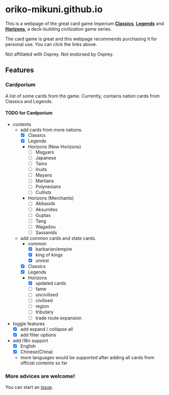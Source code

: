 # oriko-mikuni.github.io

This is a webpage of the great card game Imperium
**[Classics](https://www.ospreypublishing.com/uk/imperium-classics-9781472844743/)**,
**[Legends](https://www.ospreypublishing.com/uk/imperium-legends-9781472844750/)** and
**[Horizons](https://www.ospreypublishing.com/uk/imperium-horizons-9781472858368/)**,
a deck-building civilization game series.

The card game is great and this webpage recommends purchasing it
for personal use. You can click the links above.

Not affiliated with Osprey. Not endorsed by Osprey.
## Features

### Cardporium
A list of some cards from the game.
Currently, contains nation cards from Classics and Legends.
#### TODO for Cardporium
* contents
  * add cards from more nations.
    * [x] Classics
    * [x] Legends
    * Horizons (New Horizons)
      * [ ] Magyars
      * [ ] Japanese
      * [ ] Taino
      * [ ] Inuits
      * [ ] Mayans
      * [ ] Martians
      * [ ] Polynesians
      * [ ] Cultists
    * Horizons (Merchants)
      * [ ] Abbasids
      * [ ] Aksumites
      * [ ] Guptas
      * [ ] Tang
      * [ ] Wagadou
      * [ ] Sassanids
  * add common cards and state cards.
    * common
      * [x] barbarian/empire
      * [x] king of kings
      * [x] unrest
    * [x] Classics
    * [x] Legends
    * Horizons
      * [x] updated cards 
      * [ ] fame
      * [ ] uncivilised
      * [ ] civilised
      * [ ] region
      * [ ] tributary
      * [ ] trade route expansion
* toggle features
  * [x] add expand / collapse all
  * [x] add filter options
* add i18n support
  * [x] English
  * [x] Chinese(China)
  * more languages would be supported after adding all cards from official contents so far
### More advices are welcome!
You can start an [issue](https://github.com/oriko-mikuni/oriko-mikuni.github.io/issues).
